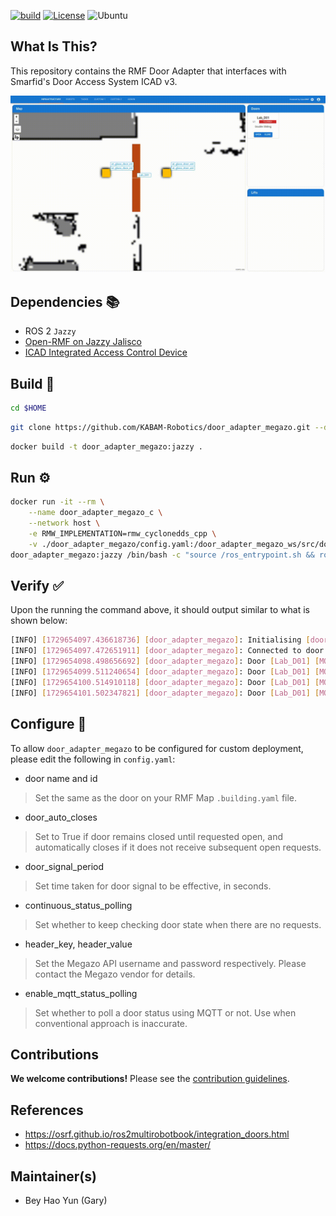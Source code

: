 [![build](https://github.com/KABAM-Robotics/door_adapter_megazo/actions/workflows/industrial_ci_action.yml/badge.svg)](https://github.com/KABAM-Robotics/door_adapter_megazo/actions/workflows/industrial_ci_action.yml)
[![License](https://img.shields.io/badge/License-Apache%202.0-blue.svg)](https://opensource.org/licenses/Apache-2.0)
![Ubuntu](https://img.shields.io/badge/Ubuntu-E95420?style=for-the-badge&logo=ubuntu&logoColor=white)

## **What Is This?**

This repository contains the RMF Door Adapter that interfaces with Smarfid's Door Access System ICAD v3.

![](img/2024-10-23_rmf_door_megazo.gif)

## **Dependencies** 📚

- ROS 2 `Jazzy`
- [Open-RMF on Jazzy Jalisco](https://github.com/open-rmf/rmf/releases/tag/release-jazzy-240617)
- [ICAD Integrated Access Control Device]()

## **Build** 🔨

```bash
cd $HOME
```

```bash
git clone https://github.com/KABAM-Robotics/door_adapter_megazo.git --depth 1 --single-branch --branch devel/jazzy && cd door_adapter_megazo
```

```bash
docker build -t door_adapter_megazo:jazzy .
```

## **Run** ⚙️

```bash
docker run -it --rm \
    --name door_adapter_megazo_c \
    --network host \
    -e RMW_IMPLEMENTATION=rmw_cyclonedds_cpp \
    -v ./door_adapter_megazo/config.yaml:/door_adapter_megazo_ws/src/door_adapter_megazo/config.yaml \
door_adapter_megazo:jazzy /bin/bash -c "source /ros_entrypoint.sh && ros2 run door_adapter_megazo door_adapter --config_file /door_adapter_megazo_ws/src/door_adapter_megazo/config.yaml"
```

## **Verify** ✅

Upon the running the command above, it should output similar to what is shown below:

```bash
[INFO] [1729654097.436618736] [door_adapter_megazo]: Initialising [door_adapter_megazo]...
[INFO] [1729654097.472651911] [door_adapter_megazo]: Connected to door client API.
[INFO] [1729654098.498656692] [door_adapter_megazo]: Door [Lab_D01] [MODE_CLOSED]
[INFO] [1729654099.511240654] [door_adapter_megazo]: Door [Lab_D01] [MODE_CLOSED]
[INFO] [1729654100.514910118] [door_adapter_megazo]: Door [Lab_D01] [MODE_CLOSED]
[INFO] [1729654101.502347821] [door_adapter_megazo]: Door [Lab_D01] [MODE_CLOSED]
```

## **Configure** 🔧

To allow `door_adapter_megazo` to be configured for custom deployment, please edit the following in `config.yaml`:

- door name and id 
> Set the same as the door on your RMF Map `.building.yaml` file.

- door_auto_closes
> Set to True if door remains closed until requested open, and automatically closes if it does not receive subsequent open requests.

- door_signal_period
> Set time taken for door signal to be effective, in seconds.

- continuous_status_polling
> Set whether to keep checking door state when there are no requests.

- header_key, header_value
> Set the Megazo API username and password respectively. Please contact the Megazo vendor for details.

- enable_mqtt_status_polling
> Set whether to poll a door status using MQTT or not. Use when conventional approach is inaccurate.

## **Contributions**

**We welcome contributions!** Please see the [contribution guidelines](/CONTRIBUTING.md).

## **References**

- https://osrf.github.io/ros2multirobotbook/integration_doors.html
- https://docs.python-requests.org/en/master/

## **Maintainer(s)**

- Bey Hao Yun (Gary)